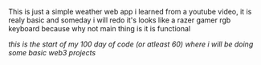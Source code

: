 This is just a simple weather web app i learned from a youtube video, it is realy basic and someday i will redo it's looks like a razer gamer rgb keyboard because why not
main thing is it is functional

_this is the start of my 100 day of code (or atleast 60) where i will be doing some basic web3 projects_
